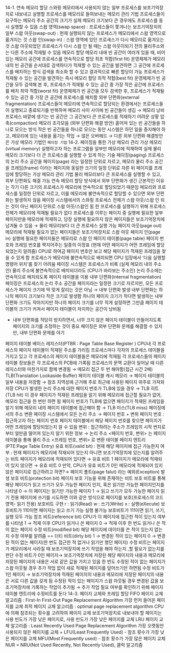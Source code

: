 14-1. 연속 메모리 할당
스와핑
메모리에서 사용되지 않는 일부 프로세스를 보조기억장치로 내보내고 실행할 프로세스를 메모리로 들여보내는 메모리 관리 기법
프로세스들이 요구하는 메모리 주소 공간의 크기가 실제 메모리 크기보다 큰 경우에도 프로세스를 동시 실행할 수 있음
스왑 영역(swap space) : 프로세스들이 쫓겨나는 보조기억장치의 일부
스왑 아웃(swap-out) : 현재 실행되지 않는 프로세스가 메모리에서 스왑 영역으로 옮겨지는 것
스왑 인(swap-in) : 스왑 영역에 있던 프로세스가 다시 메모리로 옮겨오는 것
스왑 아웃되었던 프로세스가 다시 스왑 인 될 때는 스왑 아웃이되기 전의 물리주소와는 다른 주소에 적재될 수 있음
메모리 할당
메모리 내에 빈 공간이 여러개 있을 때, 비어 있는 메모리 공간에 프로세스를 연속적으로 할당
최초 적합(first fit)
운영체제가 메모리 내의 빈 공간을 순서대로 검색하다가 적재할 수 있는 공간을 발견하면 그 공간에 프로세스를 배치하는 방식
검색을 최소화 할 수 있고 결과적으로 빠른 할당이 가능
프로세스가 적재될 수 있는 공간을 발견하는 즉시 메모리 할당
최적 적합(best fit)
운영체제가 빈 공간을 모두 검색해 본 후, 프로세스가 적재될 수 있는 공간 중 가장 작은 공간에 프로세스를 배치
최악 적합(worst fit)
운영체제가 빈 공간을 모두 검색한 후, 프로세스가 적재될 수 있는 공간 중 가장 큰 공간에 프로세스를 배치함
외부 단편화(external fragmentation)
프로세스들이 메모리에 연속적으로 할당되는 환경에서는 프로세스들이 실행되고 종료되기를 반복하며 메모리 사이 사이에 빈 공간들이 생김 → 메모리 낭비
프로세스 바깥에 생기는 빈 공간은 그 공간보다 큰 프로세스를 적재하기 어려운 상황
압축(compaction)
메모리 조각모음 (외부 단편화 해결 방안)
흩어져 있는 빈 공간들을 하나로 모으는 방식
작은 빈 공간들을 하나로 모으는 동안 시스템은 하던 일을 중지해야 하고, 메모리에 있는 내용을 옮기는 작업 → 많은 오버헤드
→ 다른 외부 단편화 해결방안은 가상 메모리 기법인 `페이징 기법`
14-2. 페이징을 통한 가상 메모리 관리
가상 메모리(virtual memory)
실행하고자 하는 프로그램을 일부만 메모리에 적재하여 실제 물리 메모리 크기보다 더 큰 프로세스를 실행할 수 있게 하는 기술
페이징(paging)
프로세스의 논리 주소 공간을 페이지(page) 라는 일정한 단위로 자르고, 메모리 물리 주소 공간을 프레임(frame) 이라는 페이지와 동일한 크기의 일정 단위로 자른 뒤 페이지를 프레임에 할당하는 가상 메모리 관리 기법
물리 메모리보다 큰 프로세스를 실행할 수 있고, 외부 단편화도 해결 가능
연속 메모리 할당 방식에서 외부 단편화가 생긴 근본적인 이유는 각기 다른 크기의 프로세스가 메모리에 연속적으로 할당되었기 때문임
메모리와 프로세스를 일정한 단위로 자르고, 이를 메모리에 불연속적으로 할당할 수 있으면 외부 단편화는 발생하지 않음
페이징 시스템에서의 스와핑
프로세스 전체가 스왑 아웃/스왑 인 되는 것이 아닌 페이지 단위로 스왑 아웃/스왑인 됨
한 프로세스를 실행하기 위해 프로세스 전체가 메모리에 적재될 필요가 없다
프로세스를 이루는 페이지 중 실행에 필요한 일부 페이지만을 메모리에 적재하고, 당장 실행에 필요하지 않은 페이지들은 보조기억장치에 남겨둘 수 있음
→ 물리 메모리보다 더 큰 프로세스 실행 가능
페이지 아웃(page out)
메모리에 적재될 필요가 없는 페이지들은 보조기억장치로 스왑 아웃
페이지 인(page in)
실행에 필요한 페이지들은 메모리로 스왑 인
페이지 테이블(page table)
페이지 번호와 프레임 번호를 짝지어주는 일종의 이정표 (현재 어떤 페이지가 어떤 프레임에 할당되었는지 알려줌)
CPU로 하여금 페이지 번호만 보고 해당 페이지가 적재된 프레임을 찾을 수 있게 함
프로세스가 메모리에 불연속적으로 배치되면 CPU 입장에서 ‘다음 실행할 명령어 위치’를 찾기 어려움
페이징 시스템은 프로세스가 비록 (실제 메모리 내의 주소인) 물리 주소에 불연속적으로 배치되더라도 (CPU가 바라보는 주소인) 논리 주소에는 연속적으로 배치되도록 페이지 테이블을 이용
내부 단편화(internal fragmentation)
페이징은 프로세스의 논리 주소 공간을 페이지라는 일정한 크기로 자르지만, 모든 프로세스가 페이지 크기에 딱 맞게 잘리는 것은 아님 → 내부 단편화 발생
내부 단편화는 하나의 페이지 크기보다 작은 크기로 발생함
하나의 페이지 크기가 작다면 발생하는 내부 단편화 크기도 작아지지만 하나의 페이지 크기를 너무 작게 설정하면 그만큼 페이지 테이블의 크기가 커져서 페이지 테이블이 차지하는 공간이 낭비됨
- 내부 단편화를 적당히 방지하면서, 너무 크지 않은 페이지 테이블이 만들어지도록 페이지의 크기를 조정하는 것이 중요
  페이징은 외부 단편화 문제를 해결할 수 있지만, 내부 단편화 문제를 야기

페이지 테이블 베이스 레지스터(PTBR : Page Table Base Register )
CPU내 각 프로세스의 페이지 테이블이 적재된 주소를 가리킴
프로세스마다 각자의 프로세스 테이블을 가지고 있고 각 프로세스의 페이지 테이블들은 메모리에 적재됨
각 프로세스들의 페이지 테이블 정보들은 각 프로세스의 PCB에 기록됨
프로세스의 문맥 교환이 일어날 때 다른 레지스터와 마찬가지로 함께 변경됨
→ 메모리 접근 두 번 해야함(접근 시간 2배)
TLB(Translation Lookaside Buffer)
페이지 테이블 캐시 메모리 → 페이지 테이블의 일부 내용을 저장함
→ 참조 지역성에 근거해 주로 최근에 사용된 페이지 위주로 가져와 저장
CPU가 발생한 논리 주소에 대한 페이지 번호가 TLB에 있을 경우 → TLB 히트(TLB hit)
이 경우 페이지가 적재된 프레임을 알기 위해 메모리에 접근할 필요가 없어, 메모리 접근을 한 번만 하면 됨
페이지 번호가 TLB에 없으면 페이지가 적재된 프레임을 알기 위해 메모리 내의 페이지 테이블에 접근해야 함 → TLB 미스(TLB miss)
페이징에서의 주소 변환
페이징 시스템에서 모든 논리 주소 → 페이지 번호 + 변위
페이지 번호 : 접근하고자 하는 페이지 번호
페이지 테이블에서 해당 페이지 번호를 찾으면 페이지가 어떤 프레임에 할당되었는지 알 수 있음
변위 : 접근하려는 주소가 프레임의 시작 번지로부터 얼만큼 떨어져 있는지 알기 위한 정보
→ 논리 주소 <페이지 번호, 변위> 는 페이지 테이블을 통해 물리 주소 <프레임 번호, 변위> 로 변환
테이블 페이지 엔트리(PTE:Page Table Entry)
유효 비트(vaild bit)
: 현재 해당 페이지에 접근 가능한지 여부
: 현재 페이지가 메모리에 적재되어 있는지 아니면 보조기억장치에 있는지를 알려주는 비트
페이지가 메모리에 적재되어 있다면 → 유효 비트 1
페이지가 메모리에 적재되어 있지 않으면 → 유효 비트 0
만약, CPU가 유효 비트가 0인 메모리에 적재되어 있지 않은 페이지로 접근하려고 하면?→ 페이지 폴트(page falut) 라는 예외(Exception) 발생
보호 비트(protection bit)
페이지 보호 기능을 위해 존재하는 비트
보호 비트를 통해 해당 페이지가 읽고 쓰기가 모두 가능한 페이지 인지, 혹은 읽기만 가능한 페이지인지를 나타냄
0 → 이 페이지는 읽기만 가능한 페이지
1 → 읽고 쓰기가 모두 가능한 페이지
읽기 전용 페이지에 쓰기를 시도하면 이와 같은 방식으로 페이지를 보호(프로세스의 코드 영역- 읽기 전용)
보호비트 구현
r : 읽기(Read)
w :  쓰기(Write)
x : 실행(eXecute)
보호비트가 110이면 페이지는 읽고 쓰기 가능 실행 불가능
보호비트가 111이면 읽기, 쓰기, 실행 모두 가능
참조 비트(reference bit)
CPU가 이 페이지에 접근한 적이 있는지 여부를 나타냄
1 → 적재 이후 CPU가 읽거나 쓴 페이지
0 → 적재 이후 한 번도 읽거나 쓴 적이 없는 페이지
수정 비트(modified bit)
해당 페이지에 데이터를 쓴 적이 있는지 없는지 수정 여부를 알려줌 == 더티 비트(dirty bit)
1 → 변경된 적이 있는 페이지
0 → 변경된 적이 없는 페이지(한 번도 접근한 적 없거나 읽기만 했던 페이지)
수정 비트는 페이지가 메모리에서 사라질 때 보조기억장치에 쓰기 작업을 해야 하는지 ,할 필요가 없는지를 판단
수정 비트가 0인 페이지→ 보조기억장치에 저장된 해당 페이지의 내용과 메모리에 저장된 페이지의 내용은 서로 같은 값을 가지고 있음
한 번도 수정된 적이 없는 페이지가 스왑 아웃될 경우 추가 작업 없이 새로 적재된 페이지를 덮어쓰기만 하면됨
수정 비트가 1인 페이지 → 보조기억장치에 적재된 페이지의 내용과 메모리에 저장된 페이지의 내용은 서로 다른 값을 갖게 됨
수정된 적이 있는 페이지가 스왑 아웃될 경우 변경된 값을 보조기억장치에 기록하는 작업이 추가됨
→ 추가 작업 필요 여부를 확인하기 위해 페이지 테이블 엔트리에 수정비트를 둔다
14-3. 페이지 교체와 프레임 할당
FIFO 페이지 교체 알고리즘 : First-In First-Out Page Replacement Algorithm
가장 먼저 들어온 페이지를 교체
최적 페이지 교체 알고리즘 : optimal page replacement algorithm
CPU에 의해 참조되는 횟수를 고려하여 페이지 교체
보조기억장치로 내보내야 할 페이지는 사용 빈도가 가장 낮은 페이지로, 사용 빈도가 가장 낮은 페이지를 교체
LRU 페이지 교체 알고리즘 : Least Recently Used Page Replacement Algorithm
가장 오랫동안 사용되지 않은 페이지를 교체
+
LFU(Least Frequently Used) - 참조 횟수가 가장 낮은 페이지를 교체
MFU(Most Frequently used) - 참조 횟수가 가장 많은 페이지 교체
NUR = NRU(Not Used Recently, Not Recently Used), 클럭 알고리즘